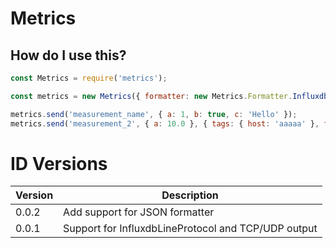 # Metrics

## How do I use this?
```javascript
const Metrics = require('metrics');

const metrics = new Metrics({ formatter: new Metrics.Formatter.InfluxdbLineProtocol(), output: new Metrics.Output.Stdout() });

metrics.send('measurement_name', { a: 1, b: true, c: 'Hello' });
metrics.send('measurement_2', { a: 10.0 }, { tags: { host: 'aaaaa' }, timestamp: Date.now() * 1e6 });
```
# ID Versions

| Version     | Description                 |
| ----------- | --------------------------- |
| 0.0.2 | Add support for JSON formatter |
| 0.0.1 | Support for InfluxdbLineProtocol and TCP/UDP output |
